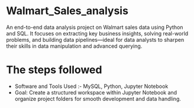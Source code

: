 # Walmart_Sales_analysis
An end-to-end data analysis project on Walmart sales data using Python and SQL. It focuses on extracting key business insights, solving real-world problems, and building data pipelines—ideal for data analysts to sharpen their skills in data manipulation and advanced querying.

# The steps followed
- Software and Tools Used :-  MySQL, Python, Jupyter Notebook
- Goal: Create a structured workspace within Jupyter Notebook and organize project folders for smooth development and data handling.
